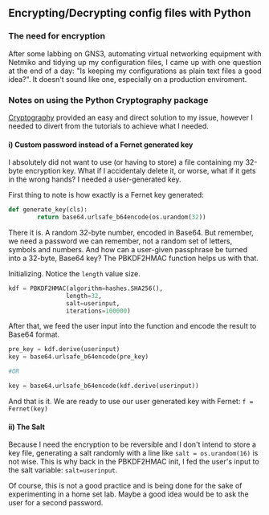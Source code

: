 <h2>Encrypting/Decrypting config files with Python</h2>

<h3>The need for encryption</h3>
<p style="text-align:justify;">After some labbing on GNS3, automating virtual networking equipment with Netmiko and tidying up my configuration files, I came up with one question at the end of a day: "Is keeping my configurations as plain text files a good idea?". It doesn't sound like one, especially on a production enviroment.</p>

<h3>Notes on using the Python Cryptography package</h3>
<p><a href="https://cryptography.io/en/latest/">Cryptography</a> provided an easy and direct solution to my issue, however I needed to divert from the tutorials to achieve what I needed.</p>

#### i) Custom password instead of a Fernet generated key
I absolutely did not want to use (or having to store) a file containing my 32-byte encryption key. What if I accidentaly delete it, or worse, what if it gets in the wrong hands? I needed a user-generated key.

First thing to note is how exactly is a Fernet key generated:

```python
def generate_key(cls):
        return base64.urlsafe_b64encode(os.urandom(32))
```
There it is. A random 32-byte number, encoded in Base64. But remember, we need a password we can remember, not a random set of letters, symbols and numbers.
And how can a user-given passphrase be turned into a 32-byte, Base64 key? The PBKDF2HMAC function helps us with that.


Initializing. Notice the `length` value size.
```python
kdf = PBKDF2HMAC(algorithm=hashes.SHA256(), 
                length=32, 
                salt=userinput, 
                iterations=100000)
```

After that, we feed the user input into the function and encode the result to Base64 format.
```python
pre_key = kdf.derive(userinput) 
key = base64.urlsafe_b64encode(pre_key) 

#OR

key = base64.urlsafe_b64encode(kdf.derive(userinput)) 
```
And that is it. We are ready to use our user generated key with Fernet: `f = Fernet(key)`


#### ii) The Salt

Because I need the encryption to be reversible and I don't intend to store a key file, generating a salt randomly with a line 
like `salt = os.urandom(16)` is not wise. 
This is why back in the PBKDF2HMAC init, I fed the user's input to the salt variable: `salt=userinput`. 

Of course, this is not a good practice and is being done for the sake of experimenting in a home set lab. Maybe a good idea would be to ask the user for a second password.
